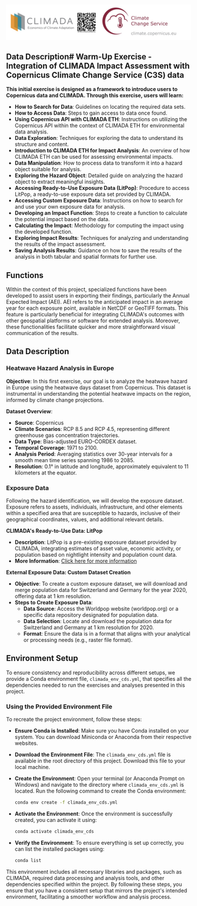 ![](Logos.jpg)


## Data Description# Warm-Up Exercise - Integration of CLIMADA Impact Assessment with Copernicus Climate Change Service (C3S) data

**This initial exercise is designed as a framework to introduce users to Copernicus data and CLIMADA. Through this exercise, users will learn:**

- **How to Search for Data**: Guidelines on locating the required data sets.
- **How to Access Data**: Steps to gain access to data once found.
- **Using Copernicus API with CLIMADA ETH**: Instructions on utilizing the Copernicus API within the context of CLIMADA ETH for environmental data analysis.
- **Data Exploration**: Techniques for exploring the data to understand its structure and content.
- **Introduction to CLIMADA ETH for Impact Analysis**: An overview of how CLIMADA ETH can be used for assessing environmental impacts.
- **Data Manipulation**: How to process data to transform it into a hazard object suitable for analysis.
- **Exploring the Hazard Object**: Detailed guide on analyzing the hazard object to extract meaningful insights.
- **Accessing Ready-to-Use Exposure Data (LitPop)**: Procedure to access LitPop, a ready-to-use exposure data set provided by CLIMADA.
- **Accessing Custom Exposure Data**: Instructions on how to search for and use your own exposure data for analysis.
- **Developing an Impact Function**: Steps to create a function to calculate the potential impact based on the data.
- **Calculating the Impact**: Methodology for computing the impact using the developed function.
- **Exploring Impact Results**: Techniques for analyzing and understanding the results of the impact assessment.
- **Saving Analysis Results**: Guidance on how to save the results of the analysis in both tabular and spatial formats for further use.

## Functions

Within the context of this project, specialized functions have been developed to assist users in exporting their findings, particularly the Annual Expected Impact (AEI). AEI refers to the anticipated impact in an average year for each exposure point, available in NetCDF or GeoTIFF formats. This feature is particularly beneficial for integrating CLIMADA's outcomes with other geospatial platforms or software for extended analysis. Moreover, these functionalities facilitate quicker and more straightforward visual communication of the results.

## Data Description

### Heatwave Hazard Analysis in Europe

**Objective**: In this first exercise, our goal is to analyze the heatwave hazard in Europe using the heatwave days dataset from Copernicus. This dataset is instrumental in understanding the potential heatwave impacts on the region, informed by climate change projections.

**Dataset Overview**:
- **Source**: Copernicus
- **Climate Scenarios**: RCP 8.5 and RCP 4.5, representing different greenhouse gas concentration trajectories.
- **Data Type**: Bias-adjusted EURO-CORDEX dataset.
- **Temporal Coverage**: 1971 to 2100.
- **Analysis Period**: Averaging statistics over 30-year intervals for a smooth mean time series spanning 1986 to 2085.
- **Resolution**: 0.1° in latitude and longitude, approximately equivalent to 11 kilometers at the equator.

### Exposure Data

Following the hazard identification, we will develop the exposure dataset. Exposure refers to assets, individuals, infrastructure, and other elements within a specified area that are susceptible to hazards, inclusive of their geographical coordinates, values, and additional relevant details.

**CLIMADA's Ready-to-Use Data: LitPop**
- **Description**: LitPop is a pre-existing exposure dataset provided by CLIMADA, integrating estimates of asset value, economic activity, or population based on nightlight intensity and population count data.
- **More Information**: [Click here for more information](https://www.climateadaptation.cc/tool/climada)

**External Exposure Data: Custom Dataset Creation**
- **Objective**: To create a custom exposure dataset, we will download and merge population data for Switzerland and Germany for the year 2020, offering data at 1 km resolution.
- **Steps to Create Exposure Data**:
  - **Data Source**: Access the Worldpop website (worldpop.org) or a specific data repository designated for population data.
  - **Data Selection**: Locate and download the population data for Switzerland and Germany at 1 km resolution for 2020.
  - **Format**: Ensure the data is in a format that aligns with your analytical or processing needs (e.g., raster file format).

## Environment Setup

To ensure consistency and reproducibility across different setups, we provide a Conda environment file, `climada_env_cds.yml`, that specifies all the dependencies needed to run the exercises and analyses presented in this project.

### Using the Provided Environment File

To recreate the project environment, follow these steps:

- **Ensure Conda is Installed**: Make sure you have Conda installed on your system. You can download Miniconda or Anaconda from their respective websites.

- **Download the Environment File**: The `climada_env_cds.yml` file is available in the root directory of this project. Download this file to your local machine.

- **Create the Environment**: Open your terminal (or Anaconda Prompt on Windows) and navigate to the directory where `climada_env_cds.yml` is located. Run the following command to create the Conda environment:
  ```bash
  conda env create -f climada_env_cds.yml

- **Activate the Environment**: Once the environment is successfully created, you can activate it using:
  ```bash
  conda activate climada_env_cds

- **Verify the Environment**: To ensure everything is set up correctly, you can list the installed packages using:
  ```bash
  conda list

This environment includes all necessary libraries and packages, such as CLIMADA, required data processing and analysis tools, and other dependencies specified within the project. By following these steps, you ensure that you have a consistent setup that mirrors the project's intended environment, facilitating a smoother workflow and analysis process.
